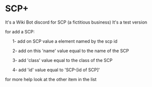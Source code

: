 # SCP+

It's a Wiki Bot discord for SCP (a fictitious business)
It's a test version

for add a SCP:

&nbsp;&nbsp;&nbsp;&nbsp;&nbsp;&nbsp;1- add on SCP value a element named by the scp id
  
&nbsp;&nbsp;&nbsp;&nbsp;&nbsp;&nbsp;2- add on this 'name' value equal to the name of the SCP
  
&nbsp;&nbsp;&nbsp;&nbsp;&nbsp;&nbsp;3- add 'class' value equal to the class of the SCP
  
&nbsp;&nbsp;&nbsp;&nbsp;&nbsp;&nbsp;4- add 'id' value equal to 'SCP-[id of SCP]'

for more help look at the other item in the list
